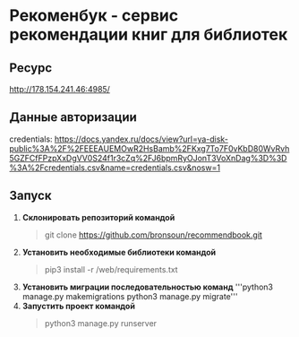 # Рекоменбук - сервис рекомендации книг для библиотек
## Ресурс
http://178.154.241.46:4985/
## Данные авторизации
credentials: https://docs.yandex.ru/docs/view?url=ya-disk-public%3A%2F%2FEEEAUEMOwR2HsBamb%2FKxg7To7F0vKbD80WvRvh5GZFCfFPzpXxDgVV0S24f1r3cZq%2FJ6bpmRyOJonT3VoXnDag%3D%3D%3A%2Fcredentials.csv&name=credentials.csv&nosw=1

## Запуск
1. **Склонировать репозиторий командой**
   > git clone https://github.com/bronsoun/recommendbook.git
4. **Установить необходимые библиотеки командой**
   > pip3 install -r /web/requirements.txt
6. **Установить миграции последовательностью команд**
    '''python3 manage.py makemigrations
    python3 manage.py migrate'''
8. **Запустить проект командой**
   > python3 manage.py runserver
